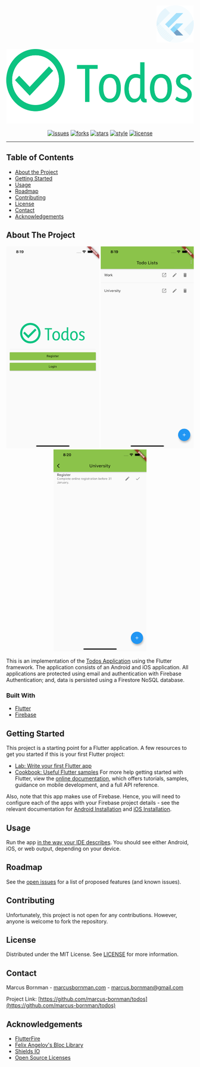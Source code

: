 <!-- PROJECT LOGO -->
<p align="right">
<a href="https://pub.dev">
<img src="https://raw.githubusercontent.com/marcus-bornman/todos/master/flutter_todos/assets/project_badge.png" height="100" alt="Project Badge">
</a>
</p>
<p align="center">
<img src="https://raw.githubusercontent.com/marcus-bornman/todos/master/flutter_todos/assets/project_logo.png" height="200" alt="Project Logo" />
</p>

<!-- PROJECT SHIELDS -->
<p align="center">
<a href="https://github.com/marcus-bornman/todos/issues"><img src="https://img.shields.io/github/issues/marcus-bornman/todos" alt="issues"></a>
<a href="https://github.com/marcus-bornman/todos/network"><img src="https://img.shields.io/github/forks/marcus-bornman/todos" alt="forks"></a>
<a href="https://github.com/marcus-bornman/todos/stargazers"><img src="https://img.shields.io/github/stars/marcus-bornman/todos" alt="stars"></a>
<a href="https://dart.dev/guides/language/effective-dart/style"><img src="https://img.shields.io/badge/style-effective_dart-40c4ff.svg" alt="style"></a>
<a href="https://github.com/marcus-bornman/todos/blob/master/LICENSE"><img src="https://img.shields.io/github/license/marcus-bornman/todos" alt="license"></a>
</p>

---

<!-- TABLE OF CONTENTS -->
## Table of Contents

* [About the Project](#about-the-project)
* [Getting Started](#getting-started)
* [Usage](#usage)
* [Roadmap](#roadmap)
* [Contributing](#contributing)
* [License](#license)
* [Contact](#contact)
* [Acknowledgements](#acknowledgements)



<!-- ABOUT THE PROJECT -->
## About The Project
<p align="center">
<img src="https://raw.githubusercontent.com/marcus-bornman/todos/master/flutter_todos/assets/screenshot_1.png" width="250" alt="Screenshot 1" />
<img src="https://raw.githubusercontent.com/marcus-bornman/todos/master/flutter_todos/assets/screenshot_2.png" width="250" alt="Screenshot 2" />
<img src="https://raw.githubusercontent.com/marcus-bornman/todos/master/flutter_todos/assets/screenshot_3.png" width="250" alt="Screenshot 3" />
</p>

This is an implementation of the [Todos Application](../README.md) using the Flutter framework. The
application consists of an Android and iOS application. All applications are protected using email and 
authentication with Firebase Authentication; and, data is persisted using a Firestore NoSQL database.

### Built With
* [Flutter](https://flutter.dev/)
* [Firebase](https://firebase.google.com/docs)



<!-- GETTING STARTED -->
## Getting Started
This project is a starting point for a Flutter application. A few resources to get you started if this is your first
Flutter project:
- [Lab: Write your first Flutter app](https://flutter.dev/docs/get-started/codelab)
- [Cookbook: Useful Flutter samples](https://flutter.dev/docs/cookbook)
  For more help getting started with Flutter, view the [online documentation](https://flutter.dev/docs), which offers
  tutorials, samples, guidance on mobile development, and a full API reference.

Also, note that this app makes use of Firebase. Hence, you will need to configure each of the apps with
your Firebase project details - see the relevant documentation for [Android Installation](https://firebase.flutter.dev/docs/installation/android)
and [iOS Installation](https://firebase.flutter.dev/docs/installation/ios).


<!-- USAGE EXAMPLES -->
## Usage
Run the app [in the way your IDE describes](https://flutter.dev/docs/get-started/test-drive).
You should see either Android, iOS, or web output, depending on your device.



<!-- ROADMAP -->
## Roadmap

See the [open issues](https://github.com/marcus-bornman/todos/issues) for a list of proposed features (and known issues).



<!-- CONTRIBUTING -->
## Contributing

Unfortunately, this project is not open for any contributions. However, anyone is welcome to fork
the repository.



<!-- LICENSE -->
## License

Distributed under the MIT License. See [LICENSE](../LICENSE) for more information.



<!-- CONTACT -->
## Contact

Marcus Bornman - [marcusbornman.com](https://www.marcusbornman.com) - [marcus.bornman@gmail.com](mailto:marcus.bornman@gmail.com)

Project Link: [https://github.com/marcus-bornman/todos](https://github.com/marcus-bornman/todos)



<!-- ACKNOWLEDGEMENTS -->
## Acknowledgements
* [FlutterFire](https://firebase.flutter.dev)
* [Felix Angelov's Bloc Library](https://bloclibrary.dev/#/)
* [Shields IO](https://shields.io)
* [Open Source Licenses](https://choosealicense.com)